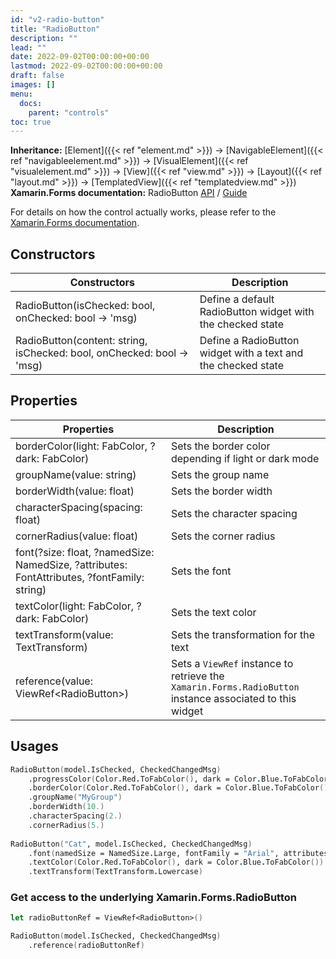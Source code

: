 ```yaml
---
id: "v2-radio-button"
title: "RadioButton"
description: ""
lead: ""
date: 2022-09-02T00:00:00+00:00
lastmod: 2022-09-02T00:00:00+00:00
draft: false
images: []
menu:
  docs:
    parent: "controls"
toc: true
---
```


**Inheritance:** [Element]({{< ref "element.md" >}}) -> [NavigableElement]({{< ref "navigableelement.md" >}}) -> [VisualElement]({{< ref "visualelement.md" >}}) -> [View]({{< ref "view.md" >}}) -> [Layout]({{< ref "layout.md" >}})  -> [TemplatedView]({{< ref "templatedview.md" >}})
**Xamarin.Forms documentation:** RadioButton [API](https://docs.microsoft.com/en-us/dotnet/api/xamarin.forms.radiobutton) / [Guide](https://docs.microsoft.com/en-us/xamarin/xamarin-forms/user-interface/radiobutton)

For details on how the control actually works, please refer to the [Xamarin.Forms documentation](https://docs.microsoft.com/en-us/xamarin/xamarin-forms/user-interface/radiobutton).

## Constructors

| Constructors | Description |
|--|--|
| RadioButton(isChecked: bool, onChecked: bool -> 'msg) | Define a default RadioButton widget with the checked state |
| RadioButton(content: string, isChecked: bool, onChecked: bool -> 'msg)  | Define a RadioButton widget with a text and the checked state |

## Properties

| Properties | Description |
|--|--|
| borderColor(light: FabColor, ?dark: FabColor) | Sets the border color depending if light or dark mode |
| groupName(value: string) | Sets the group name |
| borderWidth(value: float) | Sets the border width |
| characterSpacing(spacing: float) | Sets the character spacing |
| cornerRadius(value: float) | Sets the corner radius |
| font(?size: float, ?namedSize: NamedSize, ?attributes: FontAttributes, ?fontFamily: string) | Sets the font |
| textColor(light: FabColor, ?dark: FabColor) | Sets the text color |
| textTransform(value: TextTransform) | Sets the transformation for the text |
| reference(value: ViewRef&lt;RadioButton&gt;) | Sets a `ViewRef` instance to retrieve the `Xamarin.Forms.RadioButton` instance associated to this widget |

## Usages

```fs
RadioButton(model.IsChecked, CheckedChangedMsg)
    .progressColor(Color.Red.ToFabColor(), dark = Color.Blue.ToFabColor())
    .borderColor(Color.Red.ToFabColor(), dark = Color.Blue.ToFabColor())  
    .groupName("MyGroup") 
    .borderWidth(10.) 
    .characterSpacing(2.) 
    .cornerRadius(5.) 
    
RadioButton("Cat", model.IsChecked, CheckedChangedMsg)
    .font(namedSize = NamedSize.Large, fontFamily = "Arial", attributes = FontAttributes.Bold)
    .textColor(Color.Red.ToFabColor(), dark = Color.Blue.ToFabColor()) 
    .textTransform(TextTransform.Lowercase)
```

### Get access to the underlying Xamarin.Forms.RadioButton

```fs
let radioButtonRef = ViewRef<RadioButton>()

RadioButton(model.IsChecked, CheckedChangedMsg)
    .reference(radioButtonRef)
```
